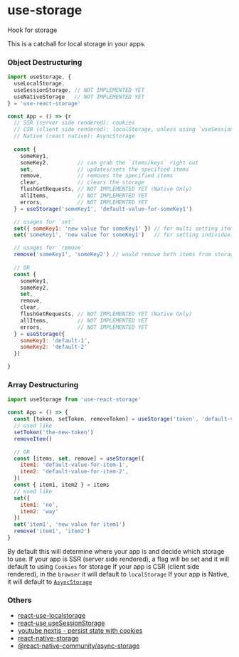 # use-storage
Hook for storage

This is a catchall for local storage in your apps.

### Object Destructuring

```jsx
import useStorage, {
  useLocalStorage,
  useSessionStorage, // NOT IMPLEMENTED YET
  useNativeStorage   // NOT IMPLEMENTED YET
} = 'use-react-storage'

const App = () => {r
  // SSR (server side rendered): cookies
  // CSR (client side rendered): localStorage, unless using `useSessionStorage`
  // Native (react native): AsyncStorage
  
  const {
    someKey1,
    someKey2,         // can grab the `items/keys` right out
    set,              // updates/sets the specified items
    remove,           // removes the specified items
    clear,            // clears the storage
    flushGetRequests, // NOT IMPLEMENTED YET (Native Only)
    allItems,         // NOT IMPLEMENTED YET
    errors,           // NOT IMPLEMENTED YET
  } = useStorage('someKey1', 'default-value-for-someKey1')

  // usages for `set`
  set({ someKey1: 'new value for someKey1' }) // for multi setting items
  set('someKey1', 'new value for someKey1')   // for setting individual item

  // usages for `remove`
  remove('someKey1', 'someKey2') // would remove both items from storage
  
  // OR
  const {
    someKey1,
    someKey2,
    set,
    remove,
    clear,
    flushGetRequests, // NOT IMPLEMENTED YET (Native Only)
    allItems,         // NOT IMPLEMENTED YET
    errors,           // NOT IMPLEMENTED YET
  } = useStorage({
    someKey1: 'default-1',
    someKey2: 'default-2'
  })

}
```

### Array Destructuring

```js
import useStorage from 'use-react-storage'

const App = () => {
  const [token, setToken, removeToken] = useStorage('token', 'default-value-for-token')
  // used like
  setToken('the-new-token')
  removeItem()

  // OR
  const [items, set, remove] = useStorage({
    item1: 'default-value-for-item-1',
    item2: 'default-value-for-item-2',
  })
  const { item1, item2 } = items
  // used like
  set({
    item1: 'no',
    item2: 'way'
  })
  set('item1', 'new value for item1')
  remove('item1', 'item2')
}
```

By default this will determine where your app is and decide which storage to use.
If your app is SSR (server side rendered), a flag will be set and it will default to using `Cookies` for storage
If your app is CSR (client side rendered), in the `browser` it will default to `localStorage`
If your app is Native, it will default to [`AsyncStorage`](https://facebook.github.io/react-native/docs/asyncstorage)

### Others
- [react-use-localstorage](https://github.com/dance2die/react-use-localstorage/blob/master/src/index.ts)
- [react-use useSessionStorage](https://github.com/streamich/react-use/blob/master/docs/useSessionStorage.md)
- [youtube nextjs - persist state with cookies](https://www.youtube.com/watch?v=_AYuhmz-fX4&t=0s)
- [react-native-storage](https://github.com/sunnylqm/react-native-storage)
- [@react-native-community/async-storage](https://github.com/react-native-community/async-storage)
